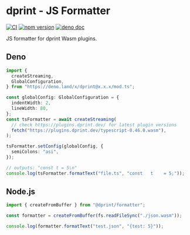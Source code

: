 # dprint - JS Formatter

[![CI](https://github.com/dprint/js-formatter/workflows/CI/badge.svg)](https://github.com/dprint/js-formatter/actions?query=workflow%3ACI)
[![npm version](https://badge.fury.io/js/%40dprint%2Fformatter.svg)](https://badge.fury.io/js/%40dprint%2Fformatter)
[![deno doc](https://doc.deno.land/badge.svg)](https://doc.deno.land/https/deno.land/x/dprint/mod.ts)

JS formatter for dprint Wasm plugins.

## Deno

```ts
import {
  createStreaming,
  GlobalConfiguration,
} from "https://deno.land/x/dprint@x.x.x/mod.ts";

const globalConfig: GlobalConfiguration = {
  indentWidth: 2,
  lineWidth: 80,
};
const tsFormatter = await createStreaming(
  // check https://plugins.dprint.dev/ for latest plugin versions
  fetch("https://plugins.dprint.dev/typescript-0.46.0.wasm"),
);

tsFormatter.setConfig(globalConfig, {
  semiColons: "asi",
});

// outputs: "const t = 5\n"
console.log(tsFormatter.formatText("file.ts", "const   t    = 5;"));
```

## Node.js

```ts
import { createFromBuffer } from "@dprint/formatter";

const formatter = createFromBuffer(fs.readFileSync("./json.wasm"));

console.log(formatter.formatText("test.json", "{test: 5}"));
```
